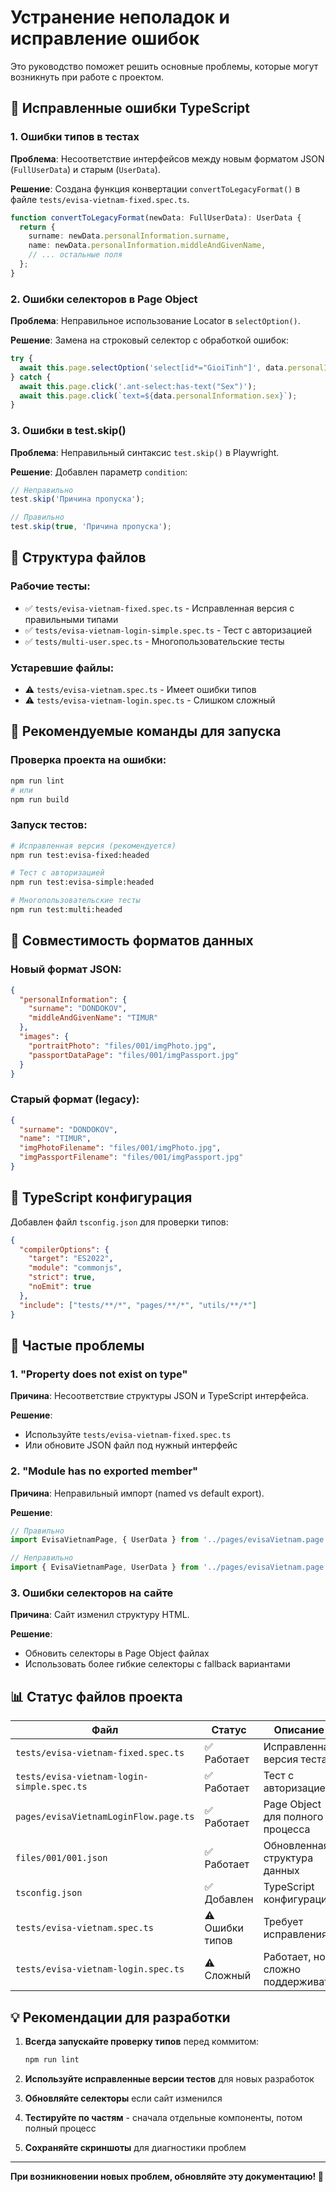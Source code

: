 # Устранение неполадок и исправление ошибок

Это руководство поможет решить основные проблемы, которые могут возникнуть при работе с проектом.

## 🔧 Исправленные ошибки TypeScript

### 1. Ошибки типов в тестах

**Проблема**: Несоответствие интерфейсов между новым форматом JSON (`FullUserData`) и старым (`UserData`).

**Решение**: Создана функция конвертации `convertToLegacyFormat()` в файле `tests/evisa-vietnam-fixed.spec.ts`.

```typescript
function convertToLegacyFormat(newData: FullUserData): UserData {
  return {
    surname: newData.personalInformation.surname,
    name: newData.personalInformation.middleAndGivenName,
    // ... остальные поля
  };
}
```

### 2. Ошибки селекторов в Page Object

**Проблема**: Неправильное использование Locator в `selectOption()`.

**Решение**: Замена на строковый селектор с обработкой ошибок:

```typescript
try {
  await this.page.selectOption('select[id*="GioiTinh"]', data.personalInformation.sex);
} catch {
  await this.page.click('.ant-select:has-text("Sex")');
  await this.page.click(`text=${data.personalInformation.sex}`);
}
```

### 3. Ошибки в test.skip()

**Проблема**: Неправильный синтаксис `test.skip()` в Playwright.

**Решение**: Добавлен параметр `condition`:

```typescript
// Неправильно
test.skip('Причина пропуска');

// Правильно
test.skip(true, 'Причина пропуска');
```

## 📁 Структура файлов

### Рабочие тесты:
- ✅ `tests/evisa-vietnam-fixed.spec.ts` - Исправленная версия с правильными типами
- ✅ `tests/evisa-vietnam-login-simple.spec.ts` - Тест с авторизацией
- ✅ `tests/multi-user.spec.ts` - Многопользовательские тесты

### Устаревшие файлы:
- ⚠️ `tests/evisa-vietnam.spec.ts` - Имеет ошибки типов
- ⚠️ `tests/evisa-vietnam-login.spec.ts` - Слишком сложный

## 🚀 Рекомендуемые команды для запуска

### Проверка проекта на ошибки:
```bash
npm run lint
# или
npm run build
```

### Запуск тестов:
```bash
# Исправленная версия (рекомендуется)
npm run test:evisa-fixed:headed

# Тест с авторизацией
npm run test:evisa-simple:headed

# Многопользовательские тесты
npm run test:multi:headed
```

## 🔄 Совместимость форматов данных

### Новый формат JSON:
```json
{
  "personalInformation": {
    "surname": "DONDOKOV",
    "middleAndGivenName": "TIMUR"
  },
  "images": {
    "portraitPhoto": "files/001/imgPhoto.jpg",
    "passportDataPage": "files/001/imgPassport.jpg"
  }
}
```

### Старый формат (legacy):
```json
{
  "surname": "DONDOKOV",
  "name": "TIMUR",
  "imgPhotoFilename": "files/001/imgPhoto.jpg",
  "imgPassportFilename": "files/001/imgPassport.jpg"
}
```

## 📝 TypeScript конфигурация

Добавлен файл `tsconfig.json` для проверки типов:

```json
{
  "compilerOptions": {
    "target": "ES2022",
    "module": "commonjs",
    "strict": true,
    "noEmit": true
  },
  "include": ["tests/**/*", "pages/**/*", "utils/**/*"]
}
```

## 🐛 Частые проблемы

### 1. "Property does not exist on type"

**Причина**: Несоответствие структуры JSON и TypeScript интерфейса.

**Решение**: 
- Используйте `tests/evisa-vietnam-fixed.spec.ts`
- Или обновите JSON файл под нужный интерфейс

### 2. "Module has no exported member"

**Причина**: Неправильный импорт (named vs default export).

**Решение**:
```typescript
// Правильно
import EvisaVietnamPage, { UserData } from '../pages/evisaVietnam.page';

// Неправильно
import { EvisaVietnamPage, UserData } from '../pages/evisaVietnam.page';
```

### 3. Ошибки селекторов на сайте

**Причина**: Сайт изменил структуру HTML.

**Решение**: 
- Обновить селекторы в Page Object файлах
- Использовать более гибкие селекторы с fallback вариантами

## 📊 Статус файлов проекта

| Файл | Статус | Описание |
|------|--------|----------|
| `tests/evisa-vietnam-fixed.spec.ts` | ✅ Работает | Исправленная версия теста |
| `tests/evisa-vietnam-login-simple.spec.ts` | ✅ Работает | Тест с авторизацией |
| `pages/evisaVietnamLoginFlow.page.ts` | ✅ Работает | Page Object для полного процесса |
| `files/001/001.json` | ✅ Работает | Обновленная структура данных |
| `tsconfig.json` | ✅ Добавлен | TypeScript конфигурация |
| `tests/evisa-vietnam.spec.ts` | ⚠️ Ошибки типов | Требует исправления |
| `tests/evisa-vietnam-login.spec.ts` | ⚠️ Сложный | Работает, но сложно поддерживать |

## 💡 Рекомендации для разработки

1. **Всегда запускайте проверку типов** перед коммитом:
   ```bash
   npm run lint
   ```

2. **Используйте исправленные версии тестов** для новых разработок

3. **Обновляйте селекторы** если сайт изменился

4. **Тестируйте по частям** - сначала отдельные компоненты, потом полный процесс

5. **Сохраняйте скриншоты** для диагностики проблем

---

**При возникновении новых проблем, обновляйте эту документацию! 📝** 